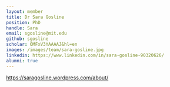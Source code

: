 ```yaml
---
layout: member
title: Dr Sara Gosline
position: PhD
handle: Sara
email: sgosline@mit.edu
github: sgosline
scholar: OMFxV3YAAAAJ&hl=en
images: /images/team/sara-gosline.jpg
linkedin: https://www.linkedin.com/in/sara-gosline-90320626/
alumni: true
---
```


https://saragosline.wordpress.com/about/
